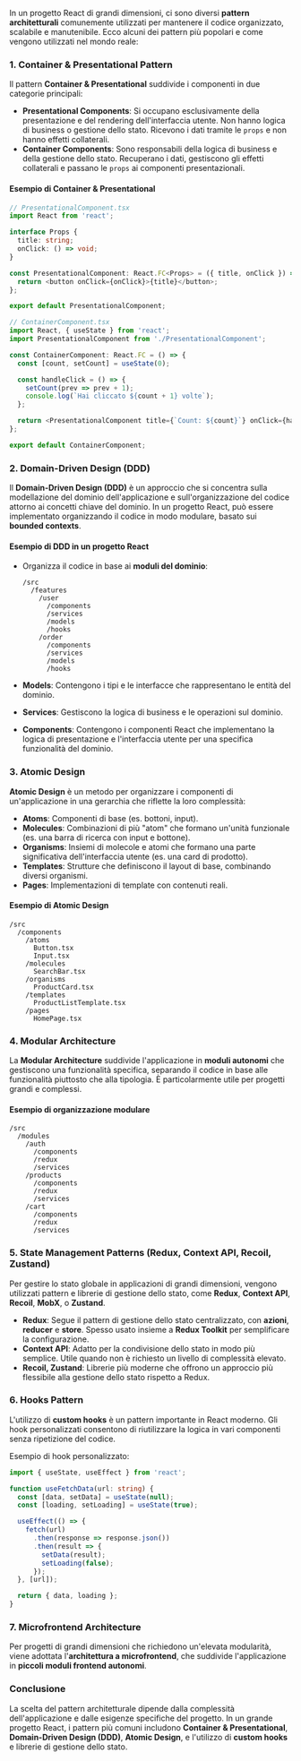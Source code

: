 In un progetto React di grandi dimensioni, ci sono diversi **pattern architetturali** comunemente utilizzati per mantenere il codice organizzato, scalabile e manutenibile. Ecco alcuni dei pattern più popolari e come vengono utilizzati nel mondo reale:

### 1. **Container & Presentational Pattern**

Il pattern **Container & Presentational** suddivide i componenti in due categorie principali:
- **Presentational Components**: Si occupano esclusivamente della presentazione e del rendering dell'interfaccia utente. Non hanno logica di business o gestione dello stato. Ricevono i dati tramite le `props` e non hanno effetti collaterali.
- **Container Components**: Sono responsabili della logica di business e della gestione dello stato. Recuperano i dati, gestiscono gli effetti collaterali e passano le `props` ai componenti presentazionali.

#### Esempio di Container & Presentational
```typescript
// PresentationalComponent.tsx
import React from 'react';

interface Props {
  title: string;
  onClick: () => void;
}

const PresentationalComponent: React.FC<Props> = ({ title, onClick }) => {
  return <button onClick={onClick}>{title}</button>;
};

export default PresentationalComponent;
```

```typescript
// ContainerComponent.tsx
import React, { useState } from 'react';
import PresentationalComponent from './PresentationalComponent';

const ContainerComponent: React.FC = () => {
  const [count, setCount] = useState(0);

  const handleClick = () => {
    setCount(prev => prev + 1);
    console.log(`Hai cliccato ${count + 1} volte`);
  };

  return <PresentationalComponent title={`Count: ${count}`} onClick={handleClick} />;
};

export default ContainerComponent;
```

### 2. **Domain-Driven Design (DDD)**

Il **Domain-Driven Design (DDD)** è un approccio che si concentra sulla modellazione del dominio dell'applicazione e sull'organizzazione del codice attorno ai concetti chiave del dominio. In un progetto React, può essere implementato organizzando il codice in modo modulare, basato sui **bounded contexts**.

#### Esempio di DDD in un progetto React
- Organizza il codice in base ai **moduli del dominio**:
  ```
  /src
    /features
      /user
        /components
        /services
        /models
        /hooks
      /order
        /components
        /services
        /models
        /hooks
  ```

- **Models**: Contengono i tipi e le interfacce che rappresentano le entità del dominio.
- **Services**: Gestiscono la logica di business e le operazioni sul dominio.
- **Components**: Contengono i componenti React che implementano la logica di presentazione e l'interfaccia utente per una specifica funzionalità del dominio.

### 3. **Atomic Design**

**Atomic Design** è un metodo per organizzare i componenti di un'applicazione in una gerarchia che riflette la loro complessità:
- **Atoms**: Componenti di base (es. bottoni, input).
- **Molecules**: Combinazioni di più "atom" che formano un'unità funzionale (es. una barra di ricerca con input e bottone).
- **Organisms**: Insiemi di molecole e atomi che formano una parte significativa dell'interfaccia utente (es. una card di prodotto).
- **Templates**: Strutture che definiscono il layout di base, combinando diversi organismi.
- **Pages**: Implementazioni di template con contenuti reali.

#### Esempio di Atomic Design
```
/src
  /components
    /atoms
      Button.tsx
      Input.tsx
    /molecules
      SearchBar.tsx
    /organisms
      ProductCard.tsx
    /templates
      ProductListTemplate.tsx
    /pages
      HomePage.tsx
```

### 4. **Modular Architecture**

La **Modular Architecture** suddivide l'applicazione in **moduli autonomi** che gestiscono una funzionalità specifica, separando il codice in base alle funzionalità piuttosto che alla tipologia. È particolarmente utile per progetti grandi e complessi.

#### Esempio di organizzazione modulare
```
/src
  /modules
    /auth
      /components
      /redux
      /services
    /products
      /components
      /redux
      /services
    /cart
      /components
      /redux
      /services
```

### 5. **State Management Patterns (Redux, Context API, Recoil, Zustand)**

Per gestire lo stato globale in applicazioni di grandi dimensioni, vengono utilizzati pattern e librerie di gestione dello stato, come **Redux**, **Context API**, **Recoil**, **MobX**, o **Zustand**.

- **Redux**: Segue il pattern di gestione dello stato centralizzato, con **azioni**, **reducer** e **store**. Spesso usato insieme a **Redux Toolkit** per semplificare la configurazione.
- **Context API**: Adatto per la condivisione dello stato in modo più semplice. Utile quando non è richiesto un livello di complessità elevato.
- **Recoil, Zustand**: Librerie più moderne che offrono un approccio più flessibile alla gestione dello stato rispetto a Redux.

### 6. **Hooks Pattern**

L'utilizzo di **custom hooks** è un pattern importante in React moderno. Gli hook personalizzati consentono di riutilizzare la logica in vari componenti senza ripetizione del codice.

Esempio di hook personalizzato:
```typescript
import { useState, useEffect } from 'react';

function useFetchData(url: string) {
  const [data, setData] = useState(null);
  const [loading, setLoading] = useState(true);

  useEffect(() => {
    fetch(url)
      .then(response => response.json())
      .then(result => {
        setData(result);
        setLoading(false);
      });
  }, [url]);

  return { data, loading };
}
```

### 7. **Microfrontend Architecture**

Per progetti di grandi dimensioni che richiedono un'elevata modularità, viene adottata l'**architettura a microfrontend**, che suddivide l'applicazione in **piccoli moduli frontend autonomi**.

### Conclusione

La scelta del pattern architetturale dipende dalla complessità dell'applicazione e dalle esigenze specifiche del progetto. In un grande progetto React, i pattern più comuni includono **Container & Presentational**, **Domain-Driven Design (DDD)**, **Atomic Design**, e l'utilizzo di **custom hooks** e librerie di gestione dello stato.